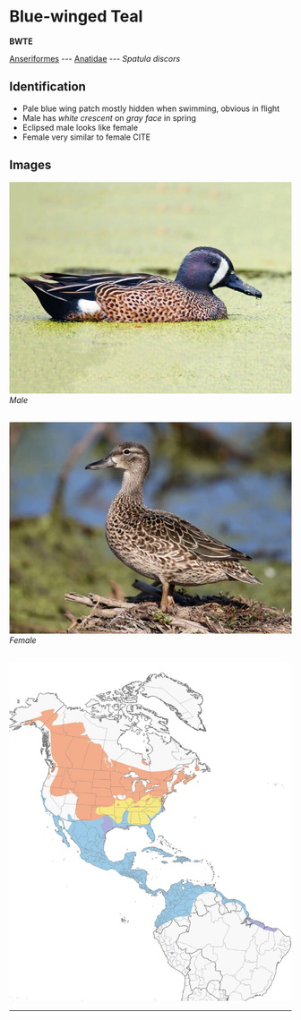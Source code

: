 # Blue-winged Teal
**BWTE**

[Anseriformes](/birding/orders/anseriformes) ---
[Anatidae](/birding/orders/anseriformes/anatidae) ---
*Spatula discors*

## Identification
- Pale blue wing patch mostly hidden when swimming, obvious in flight
- Male has *white crescent* on *gray face* in spring
- Eclipsed male looks like female
- Female very similar to female CITE

## Images
![](/birding/images/spatula_discors_bwte_male.jpg)</br>
*Male* </br></br>

![](/birding/images/spatula_discors_bwte_female.jpg)</br>
*Female* </br></br>

![](/birding/images/spatula_discors_bwte_map.jpg)

----

<!---## Notes
### DATE. PLACE---SPECIFIC
NOTE--->
